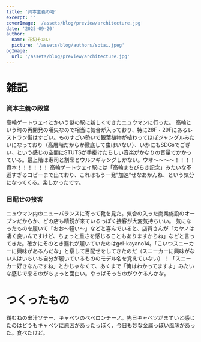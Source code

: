 ```yaml
---
title: '資本主義の塔'
excerpt: ''
coverImage: '/assets/blog/preview/architecture.jpg'
date: '2025-09-20'
author:
  name: 花初そたい
  picture: '/assets/blog/authors/sotai.jpeg'
ogImage:
  url: '/assets/blog/preview/architecture.jpg'
---
```

# 雑記
### 資本主義の殿堂
高輪ゲートウェイとかいう謎の駅に新しくできたニュウマンに行った。
高輪という町の再開発の嚆矢なので相当に気合が入っており、特に28F・29Fにあるレストラン街はすごい。ものすごい勢いで観葉植物が植わってほぼジャングルみたいになっており（高層階だからか徹底して虫はいない）、いかにもSDGsでござい、という感じの空間にSTUTSが手掛けたらしい音楽がかなりの音量でかかっている。最上階は寿司と割烹とウルフギャングしかない。ウオ～～～～！！！！資本！！！！！！
高輪ゲートウェイ駅には「高輪まちびらき記念」みたいな不遜すぎるコピーまで出ており、これはもう一発”加速”せなあかんね、という気分になってくる。楽しかったです。

### 目配せの接客
ニュウマン内のニューバランスに寄って靴を見た。気合の入った商業施設のオープンだからか、どの店も精鋭が来ているっぽく接客が大変気持ちいい。
気になったものを履いて「おお～軽い～」などと喜んでいると、店員さんが「カヤノは凄く良いんですけど、ちょっと重さを感じることもありますからね」などと言ってきた。確かにそのとき漏れが履いていたのはgel-kayano14。「こいつスニーカーに興味があるんだな」と察して目配せをしてきたのだ（スニーカーに興味がない人はいちいち自分が履いているもののモデル名を覚えていない）！
「スニーカー好きなんですね」とかじゃなくて、あくまで「俺はわかってますよ」みたいな感じで来るのがちょっと面白い。やっぱそっちのがウケるんかな。

# つくったもの
鶏むねの出汁ソテー、キャベツのペペロンチーノ。先日キャベツがまずいと感じたのはどうもキャベツに原因があったっぽく、今日も妙な金属っぽい風味があった。食べたけど。